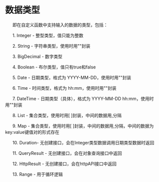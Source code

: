 # 数据类型 

&nbsp;&nbsp;&nbsp;&nbsp;&nbsp;&nbsp;即在自定义函数中支持输入的数据的类型，包括：

&nbsp;&nbsp;&nbsp;&nbsp;&nbsp;&nbsp;1. Integer - 整型类型，值只能为整数

&nbsp;&nbsp;&nbsp;&nbsp;&nbsp;&nbsp;2. String - 字符串类型，使用时用""封装

&nbsp;&nbsp;&nbsp;&nbsp;&nbsp;&nbsp;3. BigDecimal - 数字类型

&nbsp;&nbsp;&nbsp;&nbsp;&nbsp;&nbsp;4. Boolean - 布尔类型，值只有true和false 

&nbsp;&nbsp;&nbsp;&nbsp;&nbsp;&nbsp;5. Date - 日期类型，格式为 YYYY-MM-DD，使用时用""封装

&nbsp;&nbsp;&nbsp;&nbsp;&nbsp;&nbsp;6. Time - 时间类型，格式为 hh:mm，使用时用""封装

&nbsp;&nbsp;&nbsp;&nbsp;&nbsp;&nbsp;7. DateTime - 日期类型（具体），格式为 YYYY-MM-DD hh:mm，使用时用""封装

&nbsp;&nbsp;&nbsp;&nbsp;&nbsp;&nbsp;8. List - 集合类型，使用时用[ ]封装，中间的数据用,分隔

&nbsp;&nbsp;&nbsp;&nbsp;&nbsp;&nbsp;9. Map - 集合类型，使用时用[ ]封装，中间的数据用,分隔，中间的数据为key:value键值对的形式存在

&nbsp;&nbsp;&nbsp;&nbsp;&nbsp;&nbsp;10. Duration- 无创建接口，会在Integer类型数据调用日期类型数据时返回 

&nbsp;&nbsp;&nbsp;&nbsp;&nbsp;&nbsp;11. QueryResult - 无创建接口，会在对象查询接口中返回

&nbsp;&nbsp;&nbsp;&nbsp;&nbsp;&nbsp;12. HttpResult - 无创建接口，会在httpAPI接口中返回

&nbsp;&nbsp;&nbsp;&nbsp;&nbsp;&nbsp;13. Range - 用于循环逻辑






